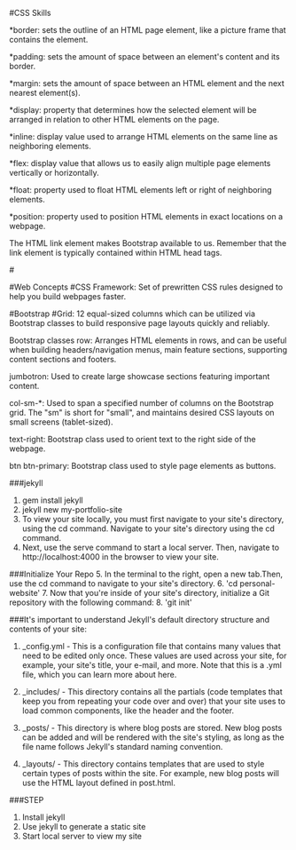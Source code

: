 #CSS Skills

*border: sets the outline of an HTML page element, like a picture frame that contains the element.


*padding: sets the amount of space between an element's content and its border.


*margin: sets the amount of space between an HTML element and the next nearest element(s).

*display: property that determines how the selected element will be arranged in relation to other HTML elements on the page.


*inline: display value used to arrange HTML elements on the same line as neighboring elements.


*flex: display value that allows us to easily align multiple page elements vertically or horizontally.


*float: property used to float HTML elements left or right of neighboring elements.


*position: property used to position HTML elements in exact locations on a webpage.


The HTML link element makes Bootstrap available to us. 
Remember that the link element is typically contained within HTML head tags.

#<link rel="stylesheet" href="https://maxcdn.bootstrapcdn.com/bootstrap/3.3.6/css/bootstrap.min.css"/>

#Web Concepts
#CSS Framework: Set of prewritten CSS rules designed to help you build webpages faster.

#Bootstrap 
#Grid: 12 equal-sized columns which can be utilized via Bootstrap classes to build responsive page layouts quickly and reliably.

Bootstrap classes
row: Arranges HTML elements in rows, and can be useful when building headers/navigation menus, main feature sections, supporting content sections and footers.

jumbotron: Used to create large showcase sections featuring important content.

col-sm-*: Used to span a specified number of columns on the Bootstrap grid. The "sm" is short for "small", and maintains desired CSS layouts on small screens (tablet-sized).

text-right: Bootstrap class used to orient text to the right side of the webpage.

btn btn-primary: Bootstrap class used to style page elements as buttons.

###jekyll
1. gem install jekyll
2. jekyll new my-portfolio-site
3. To view your site locally, you must first navigate to your site's directory, using the cd command.
Navigate to your site's directory using the cd command.
4. Next, use the serve command to start a local server. Then, navigate to http://localhost:4000 in the browser to view your site.

###Initialize Your Repo
5. In the terminal to the right, open a new tab.Then, use the cd command to navigate to your site's directory.
6. 'cd personal-website'
7. Now that you're inside of your site's directory, initialize a Git repository with the following command:
8. 'git init'






###It's important to understand Jekyll's default directory structure and contents of your site:

1. _config.yml - This is a configuration file that contains many values that need to be edited only once. These values are used across your site, for example, your site's title, your e-mail, and more. Note that this is a .yml file, which you can learn more about here.

2. _includes/ - This directory contains all the partials (code templates that keep you from repeating your code over and over) that your site uses to load common components, like the header and the footer.

3. _posts/ - This directory is where blog posts are stored. New blog posts can be added and will be rendered with the site's styling, as long as the file name follows Jekyll's standard naming convention.

4. _layouts/ - This directory contains templates that are used to style certain types of posts within the site. For example, new blog posts will use the HTML layout defined in post.html.

###STEP
1. Install jekyll
2. Use jekyll to generate a static site
3. Start local server to view my site




